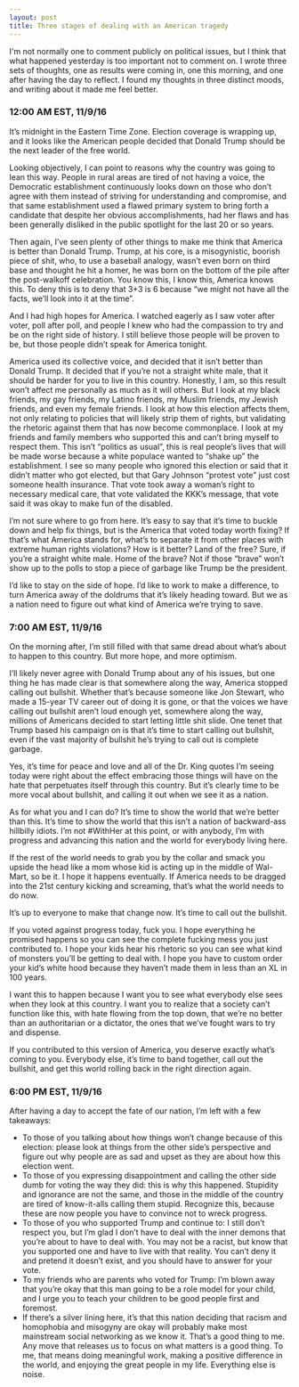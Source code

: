 ```yaml
---
layout: post
title: Three stages of dealing with an American tragedy
---
```


I'm not normally one to comment publicly on political issues, but I think that what happened yesterday is too important not to comment on. I wrote three sets of thoughts, one as results were coming in, one this morning, and one after having the day to reflect. I found my thoughts in three distinct moods, and writing about it made me feel better.

### 12:00 AM EST, 11/9/16

It’s midnight in the Eastern Time Zone. Election coverage is wrapping up, and it looks like the American people decided that Donald Trump should be the next leader of the free world.

Looking objectively, I can point to reasons why the country was going to lean this way. People in rural areas are tired of not having a voice, the Democratic establishment continuously looks down on those who don’t agree with them instead of striving for understanding and compromise, and that same establishment used a flawed primary system to bring forth a candidate that despite her obvious accomplishments, had her flaws and has been generally disliked in the public spotlight for the last 20 or so years.

Then again, I’ve seen plenty of other things to make me think that America is better than Donald Trump. Trump, at his core, is a misogynistic, boorish piece of shit, who, to use a baseball analogy, wasn’t even born on third base and thought he hit a homer, he was born on the bottom of the pile after the post-walkoff celebration. You know this, I know this, America knows this. To deny this is to deny that 3+3 is 6 because “we might not have all the facts, we’ll look into it at the time”.

And I had high hopes for America. I watched eagerly as I saw voter after voter, poll after poll, and people I knew who had the compassion to try and be on the right side of history. I still believe those people will be proven to be, but those people didn’t speak for America tonight.

America used its collective voice, and decided that it isn’t better than Donald Trump. It decided that if you’re not a straight white male, that it should be harder for you to live in this country. Honestly, I am, so this result won’t affect me personally as much as it will others. But I look at my black friends, my gay friends, my Latino friends, my Muslim friends, my Jewish friends, and even my female friends. I look at how this election affects them, not only relating to policies that will likely strip them of rights, but validating the rhetoric against them that has now become commonplace. I look at my friends and family members who supported this and can’t bring myself to respect them. This isn’t “politics as usual”, this is real people’s lives that will be made worse because a white populace wanted to “shake up” the establishment. I see so many people who ignored this election or said that it didn’t matter who got elected, but that Gary Johnson “protest vote” just cost someone health insurance. That vote took away a woman’s right to necessary medical care, that vote validated the KKK’s message, that vote said it was okay to make fun of the disabled.

I’m not sure where to go from here. It’s easy to say that it’s time to buckle down and help fix things, but is the America that voted today worth fixing? If that’s what America stands for, what’s to separate it from other places with extreme human rights violations? How is it better? Land of the free? Sure, if you’re a straight white male. Home of the brave? Not if those “brave” won’t show up to the polls to stop a piece of garbage like Trump be the president.

I’d like to stay on the side of hope. I’d like to work to make a difference, to turn America away of the doldrums that it’s likely heading toward. But we as a nation need to figure out what kind of America we’re trying to save.

### 7:00 AM EST, 11/9/16

On the morning after, I’m still filled with that same dread about what’s about to happen to this country. But more hope, and more optimism.

I’ll likely never agree with Donald Trump about any of his issues, but one thing he has made clear is that somewhere along the way, America stopped calling out bullshit. Whether that’s because someone like Jon Stewart, who made a 15-year TV career out of doing it is gone, or that the voices we have calling out bullshit aren’t loud enough yet, somewhere along the way, millions of Americans decided to start letting little shit slide. One tenet that Trump based his campaign on is that it’s time to start calling out bullshit, even if the vast majority of bullshit he’s trying to call out is complete garbage.

Yes, it’s time for peace and love and all of the Dr. King quotes I’m seeing today were right about the effect embracing those things will have on the hate that perpetuates itself through this country. But it’s clearly time to be more vocal about bullshit, and calling it out when we see it as a nation.

As for what you and I can do? It’s time to show the world that we’re better than this. It’s time to show the world that this isn’t a nation of backward-ass hillbilly idiots. I’m not #WithHer at this point, or with anybody, I’m with progress and advancing this nation and the world for everybody living here.

If the rest of the world needs to grab you by the collar and smack you upside the head like a mom whose kid is acting up in the middle of Wal-Mart, so be it. I hope it happens eventually. If America needs to be dragged into the 21st century kicking and screaming, that’s what the world needs to do now.

It’s up to everyone to make that change now. It’s time to call out the bullshit.

If you voted against progress today, fuck you. I hope everything he promised happens so you can see the complete fucking mess you just contributed to. I hope your kids hear his rhetoric so you can see what kind of monsters you’ll be getting to deal with. I hope you have to custom order your kid’s white hood because they haven’t made them in less than an XL in 100 years.

I want this to happen because I want you to see what everybody else sees when they look at this country. I want you to realize that a society can’t function like this, with hate flowing from the top down, that we’re no better than an authoritarian or a dictator, the ones that we’ve fought wars to try and dispense.

If you contributed to this version of America, you deserve exactly what’s coming to you. Everybody else, it’s time to band together, call out the bullshit, and get this world rolling back in the right direction again.

### 6:00 PM EST, 11/9/16

After having a day to accept the fate of our nation, I’m left with a few takeaways:

* To those of you talking about how things won’t change because of this election: please look at things from the other side’s perspective and figure out why people are as sad and upset as they are about how this election went.
* To those of you expressing disappointment and calling the other side dumb for voting the way they did: this is why this happened. Stupidity and ignorance are not the same, and those in the middle of the country are tired of know-it-alls calling them stupid. Recognize this, because these are now people you have to convince not to wreck progress.
* To those of you who supported Trump and continue to: I still don’t respect you, but I’m glad I don’t have to deal with the inner demons that you’re about to have to deal with. You may not be a racist, but know that you supported one and have to live with that reality. You can’t deny it and pretend it doesn’t exist, and you should have to answer for your vote.
* To my friends who are parents who voted for Trump: I’m blown away that you’re okay that this man going to be a role model for your child, and I urge you to teach your children to be good people first and foremost.
* If there’s a silver lining here, it’s that this nation deciding that racism and homophobia and misogyny are okay will probably make most mainstream social networking as we know it. That’s a good thing to me. Any move that releases us to focus on what matters is a good thing. To me, that means doing meaningful work, making a positive difference in the world, and enjoying the great people in my life. Everything else is noise.
